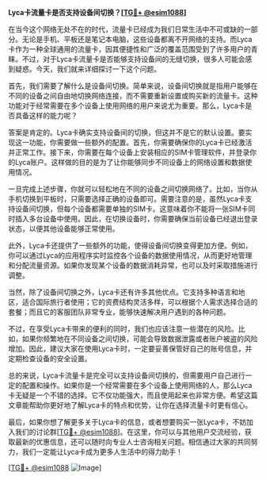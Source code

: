 **Lyca卡流量卡是否支持设备间切换？[[TG💪+ @esim1088](https://t.me/s/esim1088)]**

在当今这个网络无处不在的时代，流量卡已经成为我们日常生活中不可或缺的一部分。无论是手机、平板还是笔记本电脑，这些设备都离不开网络的支持。而Lyca卡作为一种全球通用的流量卡，因其便捷性和广泛的覆盖范围受到了许多用户的青睐。不过，对于Lyca卡流量卡是否能够支持设备间的无缝切换，很多人可能会感到疑惑。今天，我们就来详细探讨一下这个问题。

首先，我们需要了解什么是设备间切换。简单来说，设备间切换就是指用户能够在不同的设备之间自由地切换网络连接，而不需要重新设置或购买新的流量卡。这种功能对于经常需要在多个设备上使用网络的用户来说尤为重要。那么，Lyca卡是否具备这样的能力呢？

答案是肯定的。Lyca卡确实支持设备间的切换，但这并不是它的默认设置。要实现这一功能，你需要做一些额外的配置。首先，你需要确保你的Lyca卡已经激活并正常工作。接下来，你需要在每个设备上安装相应的SIM卡管理软件，并登录你的Lyca账户。这样做的目的是为了让你能够同步不同设备上的网络设置和数据使用情况。

一旦完成上述步骤，你就可以轻松地在不同的设备之间切换网络了。比如，当你从手机切换到平板时，只需要选择正确的设备即可。需要注意的是，虽然Lyca卡支持设备间切换，但每个设备都需要单独的SIM卡。这意味着你不能将一张SIM卡同时插入多台设备中使用。因此，在切换设备时，你需要确保当前设备已经退出登录状态，以便其他设备能够正常使用。

此外，Lyca卡还提供了一些额外的功能，使得设备间切换变得更加方便。例如，你可以通过Lyca的应用程序实时监控各个设备的数据使用情况，从而更好地管理和分配流量资源。如果你发现某个设备的数据消耗异常，也可以及时采取措施进行调整。

当然，除了设备间切换之外，Lyca卡还有许多其他优点。它支持多种语言和地区，适合国际旅行者使用；它的资费结构灵活多样，可以根据个人需求选择合适的套餐；而且它的客服团队非常专业，能够快速解决用户遇到的各种问题。

不过，在享受Lyca卡带来的便利的同时，我们也应该注意一些潜在的风险。比如，如果你频繁地在不同设备之间切换，可能会导致数据泄露或者账户被盗的风险增加。因此，建议大家在使用Lyca卡时，一定要妥善保管好自己的账号信息，并定期检查设备的安全设置。

总的来说，Lyca卡流量卡是完全可以支持设备间切换的，但需要用户自己进行一定的配置和操作。如果你是一个经常需要在多个设备上使用网络的人，那么Lyca卡无疑是一个不错的选择。它不仅功能强大，而且使用起来也非常方便。希望这篇文章能帮助你更好地了解Lyca卡的特点和优势，让你在选择流量卡时更有信心。

最后，如果你想了解更多关于Lyca卡的信息，或者想要购买一张Lyca卡，不妨加入我们的讨论群[[TG💪+ @esim1088](https://t.me/s/esim1088)]。在这里，你可以与其他用户交流经验，获取最新的优惠信息，还可以随时向专业人士咨询相关问题。相信通过大家的共同努力，我们一定能让Lyca卡成为更多人生活中的得力助手！

[[TG💪+ @esim1088](https://t.me/s/esim1088) ![Image](https://i.postimg.cc/4NQfJmqS/Snipaste-2025-05-13-00-14-12.png)]